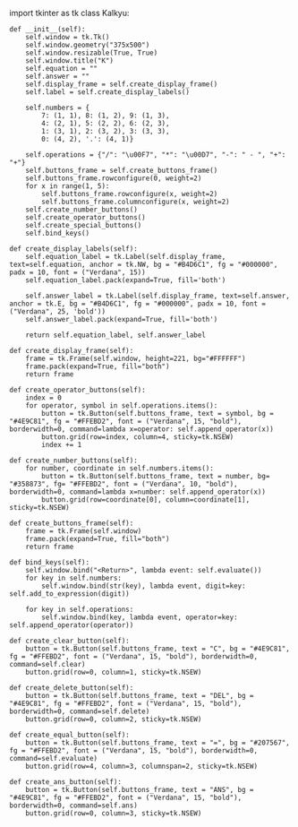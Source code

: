 
import tkinter as tk
class Kalkyu:

    def __init__(self):
        self.window = tk.Tk()
        self.window.geometry("375x500")
        self.window.resizable(True, True)
        self.window.title("K")
        self.equation = ""
        self.answer = ""
        self.display_frame = self.create_display_frame()
        self.label = self.create_display_labels()

        self.numbers = {
            7: (1, 1), 8: (1, 2), 9: (1, 3),
            4: (2, 1), 5: (2, 2), 6: (2, 3),
            1: (3, 1), 2: (3, 2), 3: (3, 3),
            0: (4, 2), '.': (4, 1)}
            
        self.operations = {"/": "\u00F7", "*": "\u00D7", "-": " - ", "+": "+"}
        self.buttons_frame = self.create_buttons_frame()
        self.buttons_frame.rowconfigure(0, weight=2)
        for x in range(1, 5):
            self.buttons_frame.rowconfigure(x, weight=2)
            self.buttons_frame.columnconfigure(x, weight=2)
        self.create_number_buttons()
        self.create_operator_buttons()
        self.create_special_buttons()
        self.bind_keys()

    def create_display_labels(self):
        self.equation_label = tk.Label(self.display_frame, text=self.equation, anchor = tk.NW, bg = "#B4D6C1", fg = "#000000", padx = 10, font = ("Verdana", 15))
        self.equation_label.pack(expand=True, fill='both')

        self.answer_label = tk.Label(self.display_frame, text=self.answer, anchor = tk.E, bg = "#B4D6C1", fg = "#000000", padx = 10, font = ("Verdana", 25, 'bold'))
        self.answer_label.pack(expand=True, fill='both')

        return self.equation_label, self.answer_label

    def create_display_frame(self):
        frame = tk.Frame(self.window, height=221, bg="#FFFFFF")
        frame.pack(expand=True, fill="both")
        return frame

    def create_operator_buttons(self):
        index = 0
        for operator, symbol in self.operations.items():
            button = tk.Button(self.buttons_frame, text = symbol, bg = "#4E9C81", fg = "#FFEBD2", font = ("Verdana", 15, "bold"), borderwidth=0, command=lambda x=operator: self.append_operator(x))
            button.grid(row=index, column=4, sticky=tk.NSEW)
            index += 1

    def create_number_buttons(self):
        for number, coordinate in self.numbers.items():
            button = tk.Button(self.buttons_frame, text = number, bg= "#358873", fg= "#FFEBD2", font = ("Verdana", 10, "bold"), borderwidth=0, command=lambda x=number: self.append_operator(x)) 
            button.grid(row=coordinate[0], column=coordinate[1], sticky=tk.NSEW)

    def create_buttons_frame(self):
        frame = tk.Frame(self.window)
        frame.pack(expand=True, fill="both")
        return frame

    def bind_keys(self):
        self.window.bind("<Return>", lambda event: self.evaluate())
        for key in self.numbers:
            self.window.bind(str(key), lambda event, digit=key: self.add_to_expression(digit))

        for key in self.operations:
            self.window.bind(key, lambda event, operator=key: self.append_operator(operator))

    def create_clear_button(self):
        button = tk.Button(self.buttons_frame, text = "C", bg = "#4E9C81", fg = "#FFEBD2", font = ("Verdana", 15, "bold"), borderwidth=0, command=self.clear)
        button.grid(row=0, column=1, sticky=tk.NSEW)

    def create_delete_button(self):
        button = tk.Button(self.buttons_frame, text = "DEL", bg = "#4E9C81", fg = "#FFEBD2", font = ("Verdana", 15, "bold"), borderwidth=0, command=self.delete)
        button.grid(row=0, column=2, sticky=tk.NSEW)

    def create_equal_button(self):
        button = tk.Button(self.buttons_frame, text = "=", bg = "#207567", fg = "#FFEBD2", font = ("Verdana", 15, "bold"), borderwidth=0, command=self.evaluate)
        button.grid(row=4, column=3, columnspan=2, sticky=tk.NSEW)

    def create_ans_button(self):
        button = tk.Button(self.buttons_frame, text = "ANS", bg = "#4E9C81", fg = "#FFEBD2", font = ("Verdana", 15, "bold"), borderwidth=0, command=self.ans)
        button.grid(row=0, column=3, sticky=tk.NSEW)

